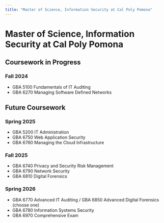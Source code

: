 ```yaml
---
title: "Master of Science, Information Security at Cal Poly Pomona"
---
```

# Master of Science, Information Security at Cal Poly Pomona

## Coursework in Progress

### Fall 2024
- GBA 5100 Fundamentals of IT Auditing
- GBA 6270 Managing Software Defined Networks

## Future Coursework

### Spring 2025
- GBA 5200 IT Administration
- GBA 6750 Web Application Security
- GBA 6760 Managing the Cloud Infrastructure

### Fall 2025
- GBA 6740 Privacy and Security Risk Management
- GBA 6790 Network Security
- GBA 6810 Digital Forensics

### Spring 2026
- GBA 6770 Advanced IT Auditing / GBA 6850 Advanced Digital Forensics (choose one)
- GBA 6780 Information Systems Security
- GBA 6970 Comprehensive Exam
